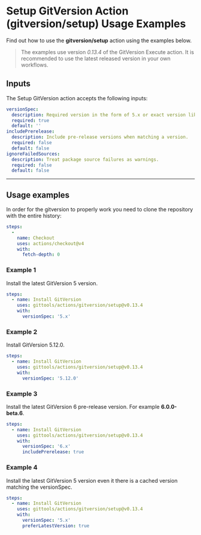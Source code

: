 # Setup GitVersion Action (gitversion/setup) Usage Examples

Find out how to use the **gitversion/setup** action using the examples below.

> The examples use version _0.13.4_ of the GitVersion Execute action.  It is recommended to use the latest released version in your own workflows.

## Inputs

The Setup GitVersion action accepts the following inputs:

```yaml
versionSpec:
  description: Required version in the form of 5.x or exact version like 5.12.0.
  required: true
  default: ''
includePrerelease:
  description: Include pre-release versions when matching a version.
  required: false
  default: false
ignoreFailedSources:
  description: Treat package source failures as warnings.
  required: false
  default: false
```

---

## Usage examples

In order for the gitversion to properly work you need to clone the repository with the entire history:

```yaml
steps:
  -
    name: Checkout
    uses: actions/checkout@v4
    with:
      fetch-depth: 0
```

### Example 1

Install the latest GitVersion 5 version.

```yaml
steps:
  - name: Install GitVersion
    uses: gittools/actions/gitversion/setup@v0.13.4
    with:
      versionSpec: '5.x'
```

### Example 2

Install GitVersion 5.12.0.

```yaml
steps:
  - name: Install GitVersion
    uses: gittools/actions/gitversion/setup@v0.13.4
    with:
      versionSpec: '5.12.0'
```

### Example 3

Install the latest GitVersion 6 pre-release version.  For example **6.0.0-beta.6**.

```yaml
steps:
  - name: Install GitVersion
    uses: gittools/actions/gitversion/setup@v0.13.4
    with:
      versionSpec: '6.x'
      includePrerelease: true
```

### Example 4

Install the latest GitVersion 5 version even it there is a cached version matching the versionSpec.

```yaml
steps:
  - name: Install GitVersion
    uses: gittools/actions/gitversion/setup@v0.13.4
    with:
      versionSpec: '5.x'
      preferLatestVersion: true
```
